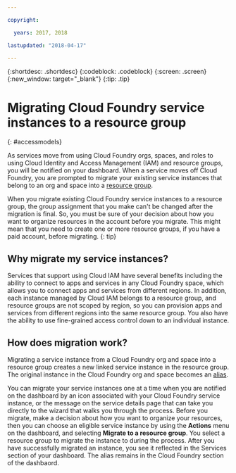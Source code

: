 ```yaml
---

copyright:

  years: 2017, 2018

lastupdated: "2018-04-17"

---
```


{:shortdesc: .shortdesc}
{:codeblock: .codeblock}
{:screen: .screen}
{:new_window: target="_blank"}
{:tip: .tip}

# Migrating Cloud Foundry service instances to a resource group
{: #accessmodels}

As services move from using Cloud Foundry orgs, spaces, and roles to using Cloud Identity and Access Management (IAM) and resource groups, you will be notified on your dashboard. When a service moves off Cloud Foundry, you are prompted to migrate your existing service instances that belong to an org and space into a [resource group](/docs/account/resourcegroups.html#rgs). 

When you migrate existing Cloud Foundry service instances to a resource group, the group assignment that you make can't be changed after the migration is final. So, you must be sure of your decision about how you want to organize resources in the account before you migrate. This might mean that you need to create one or more resource groups, if you have a paid account, before migrating.
{: tip}

## Why migrate my service instances?

Services that support using Cloud IAM have several benefits including the ability to connect to apps and services in any Cloud Foundry space, which allows you to connect apps and services from different regions. In addition, each instance managed by Cloud IAM belongs to a resource group, and resource groups are not scoped by region, so you can provision apps and services from different regions into the same resource group. You also have the ability to use fine-grained access control down to an individual instance.
 

## How does migration work?

Migrating a service instance from a Cloud Foundry org and space into a resource group creates a new linked service instance in the resource group. The original instance in the Cloud Foundry org and space becomes an [alias](/docs/cfapps/connecting_apps.html#what_is_alias).

You can migrate your service instances one at a time when you are notified on the dashboard by an icon associated with your Cloud Foundry service instance, or the message on the service details page that can take you directly to the wizard that walks you through the process. Before you migrate, make a decision about how you want to organize your resources, then you can choose an eligible service instance by using the **Actions** menu on the dashboard, and selecting **Migrate to a resource group**. You select a resource group to migrate the instance to during the process. After you have successfully migrated an instance, you see it reflected in the Services section of your dashboard. The alias remains in the Cloud Foundry section of the dashbaord. 


